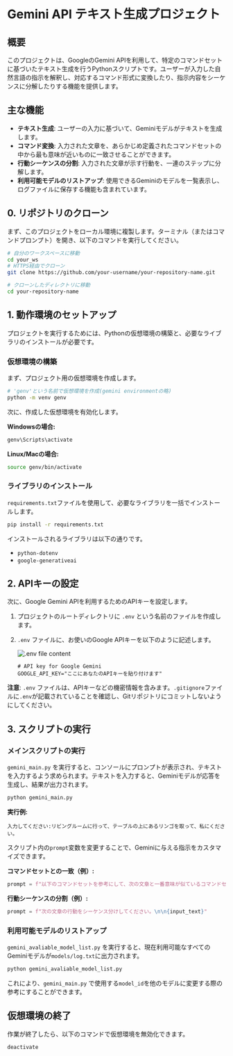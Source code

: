 # Gemini API テキスト生成プロジェクト

## 概要

このプロジェクトは、GoogleのGemini APIを利用して、特定のコマンドセットに基づいたテキスト生成を行うPythonスクリプトです。ユーザーが入力した自然言語の指示を解釈し、対応するコマンド形式に変換したり、指示内容をシーケンスに分解したりする機能を提供します。


## 主な機能

* **テキスト生成**: ユーザーの入力に基づいて、Geminiモデルがテキストを生成します。
* **コマンド変換**: 入力された文章を、あらかじめ定義されたコマンドセットの中から最も意味が近いものに一致させることができます。
* **行動シーケンスの分割**: 入力された文章が示す行動を、一連のステップに分解します。
* **利用可能モデルのリストアップ**: 使用できるGeminiのモデルを一覧表示し、ログファイルに保存する機能も含まれています。

## 0. リポジトリのクローン
まず、このプロジェクトをローカル環境に複製します。ターミナル（またはコマンドプロンプト）を開き、以下のコマンドを実行してください。

```Bash
# 自分のワークスペースに移動
cd your_ws  
# HTTPS経由でクローン
git clone https://github.com/your-username/your-repository-name.git

# クローンしたディレクトリに移動
cd your-repository-name
```
## 1. 動作環境のセットアップ

プロジェクトを実行するためには、Pythonの仮想環境の構築と、必要なライブラリのインストールが必要です。

### 仮想環境の構築

まず、プロジェクト用の仮想環境を作成します。

```bash
# 'genv'という名前で仮想環境を作成(gemini environmentの略)
python -m venv genv
```

次に、作成した仮想環境を有効化します。

**Windowsの場合:**

```bash
genv\Scripts\activate
```

**Linux/Macの場合:**

```bash
source genv/bin/activate
```

### ライブラリのインストール

`requirements.txt`ファイルを使用して、必要なライブラリを一括でインストールします。

```bash
pip install -r requirements.txt
```

インストールされるライブラリは以下の通りです。
* `python-dotenv`
* `google-generativeai`

## 2. APIキーの設定

次に、Google Gemini APIを利用するためのAPIキーを設定します。

1.  プロジェクトのルートディレクトリに `.env` という名前のファイルを作成します。
2.  `.env` ファイルに、お使いのGoogle APIキーを以下のように記述します。

    ![.env file content](https://storage.googleapis.com/generativeai-assets/user_uploaded_files/image_c967ac.png)

    ```
    # API key for Google Gemini
    GOOGLE_API_KEY="ここにあなたのAPIキーを貼り付けます"
    ```

**注意**: `.env` ファイルは、APIキーなどの機密情報を含みます。`.gitignore`ファイルに`.env`が記載されていることを確認し、Gitリポジトリにコミットしないようにしてください。

## 3. スクリプトの実行

### メインスクリプトの実行

`gemini_main.py` を実行すると、コンソールにプロンプトが表示され、テキストを入力するよう求められます。テキストを入力すると、Geminiモデルが応答を生成し、結果が出力されます。

```bash
python gemini_main.py
```

**実行例:**

```
入力してください:リビングルームに行って、テーブルの上にあるリンゴを取って、私にください。
```

スクリプト内の`prompt`変数を変更することで、Geminiに与える指示をカスタマイズできます。

**コマンドセットとの一致（例）:**
```python
prompt = f"以下のコマンドセットを参考にして、次の文章と一番意味が似ているコマンドセットを抽出し、どの名称が次の文章中のどれと一致するかそれぞれ明示し、その文章のように出力してください。\n\n{commandset}\n\n{input_text}"
```

**行動シーケンスの分割（例）:**
```python
prompt = f"次の文章の行動をシーケンス分けしてください。\n\n{input_text}"
```

### 利用可能モデルのリストアップ

`gemini_avaliable_model_list.py` を実行すると、現在利用可能なすべてのGeminiモデルが`models/log.txt`に出力されます。

```bash
python gemini_avaliable_model_list.py
```

これにより、`gemini_main.py` で使用する`model_id`を他のモデルに変更する際の参考にすることができます。

## 仮想環境の終了

作業が終了したら、以下のコマンドで仮想環境を無効化できます。

```bash
deactivate
```